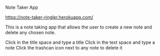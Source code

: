 Note Taker App

https://note-taker-ringler.herokuapp.com/

This is a note taking app that allows the user to create a new note and delete any chosen note.

Click in the title space and type a title
Click in the text space and type a note
Click the trashcan icon next to any note to delete it